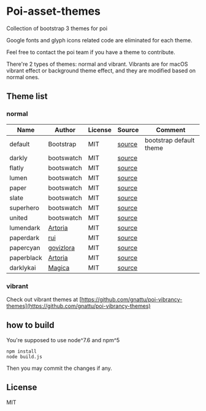 # Poi-asset-themes
Collection of bootstrap 3 themes for poi

Google fonts and glyph icons related code are eliminated for each theme.

Feel free to contact the poi team if you have a theme to contribute.

There're 2 types of themes: normal and vibrant. Vibrants are for macOS vibrant effect or background theme effect, and they are modified based on normal ones.

## Theme list
### normal
Name | Author | License | Source | Comment
-----| ------ | ------- | ------ | -------
default | Bootstrap | MIT | [source](https://maxcdn.bootstrapcdn.com/bootstrap/3.3.7/css/bootstrap.css) | bootstrap default theme
darkly | bootswatch | MIT | [source](https://bootswatch.com/darkly/bootstrap.css) |
flatly | bootswatch | MIT | [source](https://bootswatch.com/flatly/bootstrap.css) |
lumen | bootswatch | MIT | [source](https://bootswatch.com/lumen/bootstrap.css) |
paper | bootswatch | MIT | [source](https://bootswatch.com/paper/bootstrap.css) |
slate | bootswatch | MIT | [source](https://bootswatch.com/slate/bootstrap.css) |
superhero | bootswatch | MIT | [source](https://bootswatch.com/superhero/bootstrap.css) |
united | bootswatch | MIT | [source](https://bootswatch.com/united/bootstrap.css) |
lumendark | [Artoria](https://github.com/Artoria-0x04) | MIT | [source](https://raw.githubusercontent.com/Artoria-0x04/poi-theme-lumendark/master/lumendark.css) |
paperdark | [rui](https://github.com/ruiii) | MIT | [source](https://raw.githubusercontent.com/ruiii/poi_theme_paper_dark/master/paperdark.css) |
papercyan | [govizlora](https://github.com/govizlora) | MIT | [source](https://raw.githubusercontent.com/govizlora/theme-papercyan/master/papercyan.css) |
paperblack | [Artoria](https://github.com/Artoria-0x04) | MIT | [source](https://raw.githubusercontent.com/Artoria-0x04/paperblack/master/css/paperblack.css) |
darklykai | [Magica](https://github.com/magicae) | MIT | [source](https://raw.githubusercontent.com/magicae/sleepy/master/dist/sleepy.css) |

### vibrant
Check out vibrant themes at [https://github.com/gnattu/poi-vibrancy-themes](https://github.com/gnattu/poi-vibrancy-themes)

## how to build
You're supposed to use node^7.6 and npm^5

```
npm install
node build.js
```

Then you may commit the changes if any.
## License
MIT
